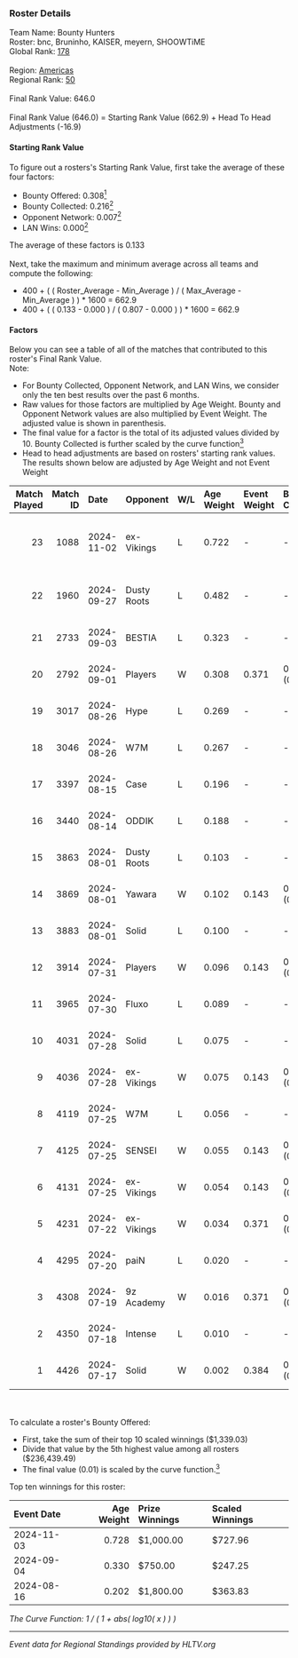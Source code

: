 ### Roster Details<br />
Team Name: Bounty Hunters<br />
Roster: bnc, Bruninho, KAISER, meyern, SHOOWTiME<br />
Global Rank: [178](../../standings_global_2025_01_13.md)<br />
<br />
Region: [Americas]( ../../standings_americas_2025_01_13.md)<br />
Regional Rank: [50]( ../../standings_americas_2025_01_13.md)<br />
<br />
Final Rank Value:  646.0<br />
<br />
Final Rank Value (646.0) = Starting Rank Value (662.9) + Head To Head Adjustments (-16.9)<br />

#### Starting Rank Value<br />
To figure out a rosters's Starting Rank Value, first take the average of these four factors:<br />
- Bounty Offered: 0.308[<sup>1</sup>](#table2)
- Bounty Collected: 0.216[<sup>2</sup>](#table1)
- Opponent Network: 0.007[<sup>2</sup>](#table1)
- LAN Wins: 0.000[<sup>2</sup>](#table1)

The average of these factors is 0.133<br />
<br />
Next, take the maximum and minimum average across all teams and compute the following:<br />
- 400 + ( ( Roster_Average - Min_Average ) / ( Max_Average - Min_Average ) ) * 1600 = 662.9
- 400 + ( ( 0.133 - 0.000 ) / ( 0.807 - 0.000 ) ) * 1600 = 662.9


#### Factors<br />
Below you can see a table of all of the matches that contributed to this roster's Final Rank Value.<br />
Note:<br />

- For Bounty Collected, Opponent Network, and LAN Wins, we consider only the ten best results over the past 6 months.
- Raw values for those factors are multiplied by Age Weight. Bounty and Opponent Network values are also multiplied by Event Weight. The adjusted value is shown in parenthesis.
- The final value for a factor is the total of its adjusted values divided by 10. Bounty Collected is further scaled by the curve function[<sup>3</sup>](#curveFunction)
- Head to head adjustments are based on rosters' starting rank values. The results shown below are adjusted by Age Weight and not Event Weight
<span id="table1"></span><br />


| Match Played | Match ID | Date       | Opponent    | W/L | Age Weight | Event Weight | Bounty Collected | Opponent Network | LAN Wins  | H2H Adj. | Roster                                   |
| -: | -: | :- | :- | :- | :- | :- | :- | :- | :- | -: | :- |
|           23 |     1088 | 2024-11-02 | ex-Vikings  | L   | 0.722      | -            | -                | -                | -         |    -8.54 | bnc, Bruninho, KAISER, meyern, SHOOWTiME |
|           22 |     1960 | 2024-09-27 | Dusty Roots | L   | 0.482      | -            | -                | -                | -         |    -3.90 | bnc, Bruninho, KAISER, reix, SHOOWTiME   |
|           21 |     2733 | 2024-09-03 | BESTIA      | L   | 0.323      | -            | -                | -                | -         |    -0.94 | bnc, KAISER, piriajr, reix, SHOOWTiME    |
|           20 |     2792 | 2024-09-01 | Players     | W   | 0.308      | 0.371        | 0.014 (0.002)    | 0.397 (0.045)    | 0 (0.000) |     5.78 | bnc, KAISER, piriajr, reix, SHOOWTiME    |
|           19 |     3017 | 2024-08-26 | Hype        | L   | 0.269      | -            | -                | -                | -         |    -3.33 | bnc, KAISER, piriajr, reix, SHOOWTiME    |
|           18 |     3046 | 2024-08-26 | W7M         | L   | 0.267      | -            | -                | -                | -         |    -4.66 | bnc, KAISER, piriajr, reix, SHOOWTiME    |
|           17 |     3397 | 2024-08-15 | Case        | L   | 0.196      | -            | -                | -                | -         |    -2.30 | bnc, KAISER, piriajr, reix, SHOOWTiME    |
|           16 |     3440 | 2024-08-14 | ODDIK       | L   | 0.188      | -            | -                | -                | -         |    -1.02 | bnc, KAISER, piriajr, reix, SHOOWTiME    |
|           15 |     3863 | 2024-08-01 | Dusty Roots | L   | 0.103      | -            | -                | -                | -         |    -0.74 | bnc, KAISER, piriajr, reix, SHOOWTiME    |
|           14 |     3869 | 2024-08-01 | Yawara      | W   | 0.102      | 0.143        | 0.005 (0.000)    | 0.263 (0.004)    | 0 (0.000) |     1.68 | bnc, KAISER, piriajr, reix, SHOOWTiME    |
|           13 |     3883 | 2024-08-01 | Solid       | L   | 0.100      | -            | -                | -                | -         |    -1.59 | bnc, KAISER, piriajr, reix, SHOOWTiME    |
|           12 |     3914 | 2024-07-31 | Players     | W   | 0.096      | 0.143        | 0.014 (0.000)    | 0.397 (0.005)    | 0 (0.000) |     1.78 | bnc, KAISER, piriajr, reix, SHOOWTiME    |
|           11 |     3965 | 2024-07-30 | Fluxo       | L   | 0.089      | -            | -                | -                | -         |    -0.25 | bnc, KAISER, piriajr, reix, SHOOWTiME    |
|           10 |     4031 | 2024-07-28 | Solid       | L   | 0.075      | -            | -                | -                | -         |    -1.20 | bnc, KAISER, piriajr, reix, SHOOWTiME    |
|            9 |     4036 | 2024-07-28 | ex-Vikings  | W   | 0.075      | 0.143        | 0.015 (0.000)    | 0.329 (0.004)    | 0 (0.000) |     1.34 | bnc, KAISER, piriajr, reix, SHOOWTiME    |
|            8 |     4119 | 2024-07-25 | W7M         | L   | 0.056      | -            | -                | -                | -         |    -0.98 | bnc, KAISER, piriajr, reix, SHOOWTiME    |
|            7 |     4125 | 2024-07-25 | SENSEI      | W   | 0.055      | 0.143        | 0.000 (0.000)    | 0.003 (0.000)    | 0 (0.000) |     0.32 | bnc, KAISER, piriajr, reix, SHOOWTiME    |
|            6 |     4131 | 2024-07-25 | ex-Vikings  | W   | 0.054      | 0.143        | 0.015 (0.000)    | 0.329 (0.003)    | 0 (0.000) |     0.97 | bnc, KAISER, piriajr, reix, SHOOWTiME    |
|            5 |     4231 | 2024-07-22 | ex-Vikings  | W   | 0.034      | 0.371        | 0.015 (0.000)    | 0.329 (0.004)    | 0 (0.000) |     0.62 | bnc, KAISER, piriajr, reix, SHOOWTiME    |
|            4 |     4295 | 2024-07-20 | paiN        | L   | 0.020      | -            | -                | -                | -         |    -0.01 | bnc, KAISER, piriajr, reix, SHOOWTiME    |
|            3 |     4308 | 2024-07-19 | 9z Academy  | W   | 0.016      | 0.371        | 0.000 (0.000)    | 0.258 (0.002)    | 0 (0.000) |     0.16 | bnc, KAISER, piriajr, reix, SHOOWTiME    |
|            2 |     4350 | 2024-07-18 | Intense     | L   | 0.010      | -            | -                | -                | -         |    -0.15 | bnc, KAISER, piriajr, reix, SHOOWTiME    |
|            1 |     4426 | 2024-07-17 | Solid       | W   | 0.002      | 0.384        | 0.003 (0.000)    | 0.023 (0.000)    | 0 (0.000) |     0.03 | bnc, KAISER, piriajr, reix, SHOOWTiME    |

<br />
<span id="table2"></span><br />
To calculate a roster's Bounty Offered:<br />

- First, take the sum of their top 10 scaled winnings ($1,339.03)
- Divide that value by the 5th highest value among all rosters ($236,439.49)
- The final value (0.01) is scaled by the curve function.[<sup>3</sup>](#curveFunction)

Top ten winnings for this roster:<br />

| Event Date | Age Weight | Prize Winnings | Scaled Winnings |
| :- | -: | :- | :- |
| 2024-11-03 |      0.728 | $1,000.00      | $727.96         |
| 2024-09-04 |      0.330 | $750.00        | $247.25         |
| 2024-08-16 |      0.202 | $1,800.00      | $363.83         |


<span id="curveFunction"></span>_The Curve Function: 1 / ( 1 + abs( log10( x ) ) )_<br />

---
_Event data for Regional Standings provided by HLTV.org_<br />
